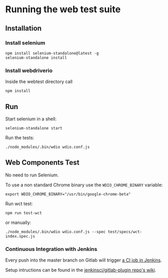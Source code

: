 # Running the web test suite

## Installation

### Install selenium

```shell
npm install selenium-standalone@latest -g
selenium-standalone install
```

### Install webdriverio

Inside the webtest directory call

```shell
npm install
```

## Run

Start selenium in a shell:

```shell
selenium-standalone start
```

Run the tests:

```shell
./node_modules/.bin/wdio wdio.conf.js
```

## Web Components Test

No need to run Selenium.

To use a non standard Chrome binary use the `WDIO_CHROME_BINARY` variable:

```shell
export WDIO_CHROME_BINARY="/usr/bin/google-chrome-beta"
```

Run wct test:

```shell
npm run test-wct
```

or manually:

```shell
./node_modules/.bin/wdio wdio.conf.js --spec test/specs/wct-index.spec.js
```

### Continuous Integration with Jenkins

Every push into the master branch on Gitlab will trigger [a CI job in Jenkins](https://jenkins.existsolutions.com/view/Tei-Publisher/job/teipublisher-web-components-test/).

Setup intructions can be found in the [jenkinsci/gitlab-plugin repo's wiki](https://github.com/jenkinsci/gitlab-plugin/wiki/Setup-Example).
